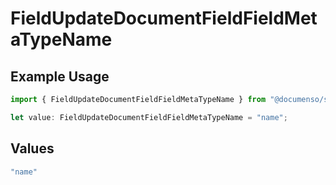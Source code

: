 # FieldUpdateDocumentFieldFieldMetaTypeName

## Example Usage

```typescript
import { FieldUpdateDocumentFieldFieldMetaTypeName } from "@documenso/sdk-typescript/models/operations";

let value: FieldUpdateDocumentFieldFieldMetaTypeName = "name";
```

## Values

```typescript
"name"
```